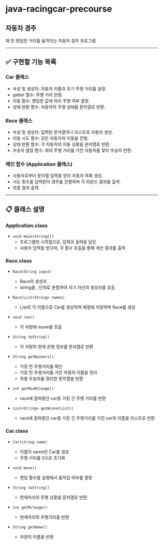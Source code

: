 # java-racingcar-precourse

## 자동차 경주
매 턴 랜덤한 거리를 움직이는 자동차 경주 프로그램

---

## ✅ 구현할 기능 목록

### Car 클래스

- 속성 및 생성자: 자동차 이름과 초기 주행 거리를 설정.
- getter 함수: 주행 거리 반환.
- 이동 함수: 랜덤한 값에 따라 주행 여부 결정.
- 상태 반환 함수: 자동차의 주행 상태를 문자열로 반환.

### Race 클래스

- 속성 및 생성자: 입력된 문자열이나 리스트로 자동차 생성.
- 이동 시도 함수: 모든 자동차의 이동을 진행.
- 상태 반환 함수: 각 자동차의 이동 상황을 문자열로 반환.
- 우승자 결정 함수: 최대 주행 거리를 가진 자동차를 찾아 우승자 반환.

### 메인 함수 (Application 클래스)

- 사용자로부터 문자열 입력을 받아 자동차 목록 생성.
- 시도 횟수를 입력받아 경주를 진행하며 각 라운드 결과를 출력.
- 최종 결과 출력.

---

## 📋 클래스 설명

### Application.class

- `void main(String[])`
    - 프로그램의 시작점으로, 입력과 출력을 담당
    - 사용자 입력을 받으며, 각 함수 호출을 통해 계산 결과를 출력

### Race.class

- `Race(String input)`
    - Race의 생성자
    - string을 , 단위로 분할하여 자기 자신의 생성자를 호출


- `Race(List<String> names)`
  - List의 각 이름으로 Car를 생성하여 배열에 저장하며 Race를 생성


- `void run()`
  - 각 차량에 move를 호출


- `String toString()`
  - 각 차량의 현재 운행 정보를 문자열로 반환


- `String getWinners()`
  - 가장 먼 주행거리를 확인
  - 가장 먼 주행거리를 가진 차량의 이름을 정리
  - 최종 우승자를 정리한 문자열을 반환


- `int getMaxMileage()`
  - race에 참여중인 car중 가징 긴 주행 거리를 반환


- `List<String> getWinnerList()`
  - race에 참여중인 car중 가장 긴 주행거리를 가진 car의 이름을 리스트로 반환

### Car.class

- `Car(string name)`
    - 이름이 name인 Car를 생성
    - 주행 거리를 0으로 초기화


- `void move()`
  - 랜덤 함수를 실행해서 움직임 여부를 결정


- `String toString()`
    - 현재까지의 주행 상황을 문자열로 반환


- `int getMileage()`
  - 현재까지의 주행거리를 반환


- `String getName()`
  - 차량의 이름을 반환